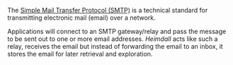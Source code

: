 The [Simple Mail Transfer Protocol (SMTP)](https://en.wikipedia.org/wiki/Simple_Mail_Transfer_Protocol) is a technical standard for transmitting electronic mail (email) over a network.

Applications will connect to an SMTP gateway/relay and pass the message to be sent out to one or more email addresses. _Heimdall_ acts like such a relay, receives the email but instead of forwarding the email to an inbox, it stores the email for later retrieval and exploration.



